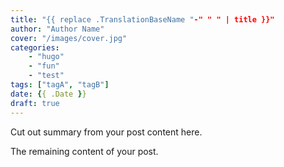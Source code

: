 ```yaml
---
title: "{{ replace .TranslationBaseName "-" " " | title }}"
author: "Author Name"
cover: "/images/cover.jpg"
categories:
    - "hugo"
    - "fun"
    - "test"
tags: ["tagA", "tagB"]
date: {{ .Date }}
draft: true
---
```


Cut out summary from your post content here.

<!--more-->

The remaining content of your post.
